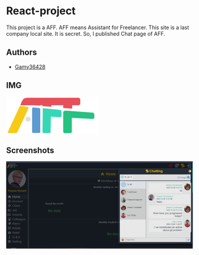 
# React-project

This project is a AFF.
AFF means Assistant for Freelancer.
This site is a last company local site.
It is secret.
So, I published Chat page of AFF.


## Authors

- [Gamy36428](https://www.github.com/Gamy36428)


## IMG
![Logo](https://github.com/Gamy36428/React-project/blob/main/Client/assets/img/main.png)


## Screenshots

![App Screenshot](https://github.com/Gamy36428/React-project/blob/main/Client/assets/img/AFF.png)


